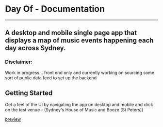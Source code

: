 # Day Of - Documentation

---

## A desktop and mobile single page app that displays a map of music events happening each day across Sydney.

### Disclaimer:

Work in progress... front end only and currently working on sourcing some sort of public data feed to set up the backend

## Getting Started

Get a feel of the UI by navigating the app on desktop and mobile and click on the test venue - (Sydney's House of Music and Booze [St Peters])

[preview](https://playlist-map.vercel.app)

